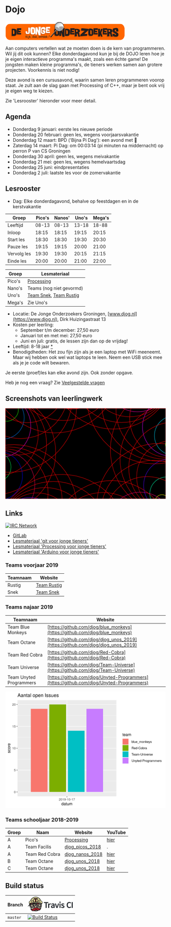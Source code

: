 # Dojo

![DJOG logo](pics/DjogKleiner.png)

Aan computers vertellen wat ze moeten doen is de kern van programmeren. 
Wil jij dit ook kunnen? Elke donderdagavond kun je bij de DOJO 
leren hoe je je eigen interactieve programma's maakt, zoals een échte game! 
De jongsten maken kleine programma's, de tieners werken samen aan grotere projecten.
Voorkennis is niet nodig!

Deze avond is een cursusavond, waarin samen leren programmeren voorop staat. 
Je zult aan de slag gaan met Processing of C++, 
maar je bent ook vrij je eigen weg te kiezen.

Zie 'Lesrooster' hieronder voor meer detail.

## Agenda

 * Donderdag 9 januari: eerste les nieuwe periode
 * Donderdag 20 februari: geen les, wegens voorjaarsvakantie
 * Donderdag 12 maart: BPD ('Bijna Pi Dag'): een avond met :pizza:
 * Zaterdag 14 maart: Pi Dag: om 00:03:14 (pi minuten na middernacht) op perron P van CS Groningen
 * Donderdag 30 april: geen les, wegens meivakantie
 * Donderdag 21 mei: geen les, wegens hemelvaartsdag
 * Donderdag 25 juni: eindpresentaties
 * Donderdag 2 juli: laatste les voor de zomervakantie

## Lesrooster

 * Dag: Elke donderdagavond, behalve op feestdagen en in de kerstvakantie

Groep       |Pico's |Nanos' |Uno's  |Mega's
------------|-------|-------|-------|------
Leeftijd    | 08-13 | 08-13 | 13-18 | 18-88
Inloop      | 18:15 | 18:15 | 19:15 | 20:15
Start les   | 18:30 | 18:30 | 19:30 | 20:30
Pauze les   | 19:15 | 19:15 | 20:00 | 21:00
Vervolg les | 19:30 | 19:30 | 20:15 | 21:15
Einde les   | 20:00 | 20:00 | 21:00 | 22:00

Groep |Lesmateriaal
------|-------------------------------------------------------------------------------
Pico's|[Processing](https://github.com/richelbilderbeek/processing_voor_jonge_tieners)
Nano's|Teams (nog niet gevormd)
Uno's |[Team Snek](https://github.com/djog/the_hunger_games), [Team Rustig](https://github.com/djog/djog_rust)
Mega's|Zie Uno's

 * Locatie: De Jonge Onderzoekers Groningen, [www.djog.nl](https://www.djog.nl), 
   Dirk Huizingastraat 13
 * Kosten per leerling:
   * September t/m december: 27,50 euro
   * Januari tot en met mei: 27,50 euro
   * Juni en juli: gratis, de lessen zijn dan op de vrijdag!
 * Leeftijd: 8-18 jaar [*](docs/veelgestelde_vragen.md)
 * Benodigdheden: Het zou fijn zijn als je een laptop met WiFi meeneemt. 
   Maar wij hebben ook wel wat laptops te leen. Neem een USB stick mee als
   je je code wilt bewaren.

Je eerste (proef)les kan elke avond zijn. Ook zonder opgave.

Heb je nog een vraag? Zie [Veelgestelde vragen](docs/veelgestelde_vragen.md)

## Screenshots van leerlingwerk

![Mohammad's werk](Leerlingen/Mohammad20180902/Mohammad20180902.png)

## Links

[![IRC Network](https://img.shields.io/badge/irc-%23ArduinoGroningen-blue.svg "IRC Freenode")](https://webchat.freenode.net/?channels=ArduinoGroningen)

 * [GitLab](http://51.15.53.32)
 * [Lesmateriaal 'git voor jonge tieners'](https://github.com/richelbilderbeek/git_voor_jonge_tieners)
 * [Lesmateriaal 'Processing voor jonge tieners'](https://github.com/richelbilderbeek/processing_voor_jonge_tieners)
 * [Lesmateriaal 'Arduino voor jonge tieners'](https://github.com/richelbilderbeek/arduino_voor_jonge_tieners)

### Teams voorjaar 2019

Teamnaam          |Website
------------------|---------------
Rustig            |[Team Rustig](https://github.com/djog/djog_rust)
Snek              |[Team Snek](https://github.com/djog/the_hunger_games)

### Teams najaar 2019

Teamnaam               |Website
-----------------------|---------------
Team Blue Monkeys      |[https://github.com/djog/blue_monkeys](https://github.com/djog/blue_monkeys)
Team Octane            |[https://github.com/djog/djog_unos_2019](https://github.com/djog/djog_unos_2019)
Team Red Cobra         |[https://github.com/djog/Red-Cobra](https://github.com/djog/Red-Cobra)
Team Universe          |[https://github.com/djog/Team-Universe](https://github.com/djog/Team-Universe)
Team Unyted Programmers|[https://github.com/djog/Unyted-Programmers](https://github.com/djog/Unyted-Programmers)

![](open_issues.png)

### Teams schooljaar 2018-2019 

Groep|Naam           |Website                                                                         |YouTube
-----|---------------|--------------------------------------------------------------------------------|--------------------------------------------------------------------------------
A    |Pico's         |[Processing](https://github.com/richelbilderbeek/processing_voor_jonge_tieners) |[hier](https://www.youtube.com/playlist?list=PLu8_ZyzXyRDGx6-L49ts6S70YfGnCP83F)
A    |Team Facilis   |[djog_picos_2018](https://github.com/richelbilderbeek/djog_picos_2018)          |.
A    |Team Red Cobra |[djog_nanos_2018](https://github.com/richelbilderbeek/djog_nanos_2018)          |[hier](https://www.youtube.com/playlist?list=PLu8_ZyzXyRDEhG_MPfrOk52NeVP0Np_Ow)
B    |Team Octane    |[djog_unos_2018](https://github.com/richelbilderbeek/djog_unos_2018)            |[hier](https://www.youtube.com/playlist?list=PLu8_ZyzXyRDGWROB_20d-upONVDL5azVR)
C    |Team Octane    |[djog_unos_2018](https://github.com/richelbilderbeek/djog_unos_2018)            |[hier](https://www.youtube.com/playlist?list=PLu8_ZyzXyRDGWROB_20d-upONVDL5azVR)

## Build status

Branch  |[![Travis CI logo](pics/TravisCI.png)](https://travis-ci.org)
--------|-----------------------------------------------------------------------------------------------------------------------------
`master`|[![Build Status](https://travis-ci.org/richelbilderbeek/Dojo.svg?branch=master)](https://travis-ci.org/richelbilderbeek/Dojo)


